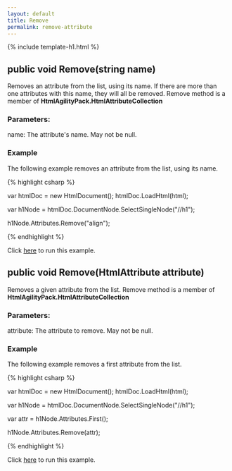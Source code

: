 ```yaml
---
layout: default
title: Remove
permalink: remove-attribute
---
```


{% include template-h1.html %}

## public void Remove(string name)

Removes an attribute from the list, using its name. If there are more than one attributes with this name, they will all be removed. Remove method is a member of **HtmlAgilityPack.HtmlAttributeCollection**

### Parameters:

name: The attribute's name. May not be null.

### Example

The following example removes an attribute from the list, using its name.

{% highlight csharp %}

var htmlDoc = new HtmlDocument();
htmlDoc.LoadHtml(html);

var h1Node = htmlDoc.DocumentNode.SelectSingleNode("//h1");
		
h1Node.Attributes.Remove("align");

{% endhighlight %}

Click [here](https://dotnetfiddle.net/EHO18U) to run this example.

## public void Remove(HtmlAttribute attribute)

Removes a given attribute from the list. Remove method is a member of **HtmlAgilityPack.HtmlAttributeCollection**

### Parameters:

attribute: The attribute to remove. May not be null.

### Example

The following example removes a first attribute from the list.

{% highlight csharp %}

var htmlDoc = new HtmlDocument();
htmlDoc.LoadHtml(html);

var h1Node = htmlDoc.DocumentNode.SelectSingleNode("//h1");

var attr = h1Node.Attributes.First();

h1Node.Attributes.Remove(attr);

{% endhighlight %}

Click [here](https://dotnetfiddle.net/d4EVRi) to run this example.

